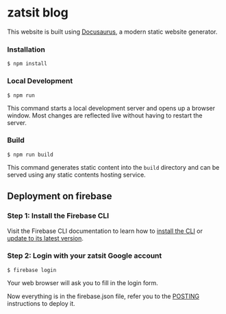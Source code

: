 # zatsit blog

This website is built using [Docusaurus](https://docusaurus.io/), a modern static website generator.

### Installation

```
$ npm install
```

### Local Development

```
$ npm run
```

This command starts a local development server and opens up a browser window. Most changes are reflected live without having to restart the server.

### Build

```
$ npm run build
```

This command generates static content into the `build` directory and can be served using any static contents hosting service.

## Deployment on firebase

### Step 1: Install the Firebase CLI

Visit the Firebase CLI documentation to learn how to [install the CLI](https://firebase.google.com/docs/cli#install_the_firebase_cli
) or [update to its latest version](https://firebase.google.com/docs/cli#update-cli).

### Step 2: Login with your zatsit Google account

```
$ firebase login
```
Your web browser will ask you to fill in the login form.

Now everything is in the firebase.json file, refer you to the [POSTING](.POSTING.md) instructions to deploy it.

